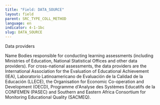 ```yaml
---
title: "Field: DATA_SOURCE"
layout: field
parent: SRC_TYPE_COLL_METHOD
language: en
indicator: 4-1-1bc
slug: DATA_SOURCE
---
```

Data providers

Name
Bodies responsible for conducting learning assessments (including Ministries of Education, National Statistical Offices and other data providers). For cross-national assessments, the data providers are the International Association for the Evaluation of Educational Achievement (IEA), Laboratorio Latinoamericano de Evaluación de la Calidad de la Educación (LLECE), the Organisation for Economic Co-operation and Development (OECD), Programme d'Analyse des Systèmes Educatifs de la CONFEMEN (PASEC) and Southern and Eastern Africa Consortium for Monitoring Educational Quality (SACMEQ).